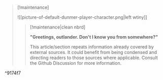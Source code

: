 > [!maintenance] 
> 
> ![[picture-of-default-dunmer-player-character.png|left wtiny]]
> 
> > [!maintenance|clean nbrd]
> > 
> > **"Greetings, outlander. Don't I know you from somewhere?"**
> > 
> > This article/section repeats information already covered by external sources. It could benefit from being condensed and directing readers to those sources where applicable. Consult the Github Discussion for more information.

^9174f7
